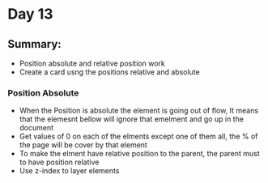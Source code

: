 # Day 13

## Summary: 
* Position absolute and relative position work
* Create a card usng the positions relative and absolute

### Position Absolute
* When the Position is absolute the element is going out of flow, It means that the elemesnt bellow will ignore that emelment and go up in the document
* Get values of 0 on each of the elments except one of them all, the % of the page will be cover by that element
* To make the elment have relative position to the parent, the parent must to have position relative
* Use z-index to layer elements  
